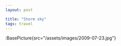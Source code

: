 ```yaml
---
layout: post

title: "Storm sky"
tags: travel
---
```


:BasePicture{src="/assets/images/2009-07-23.jpg"}

<!--more-->
